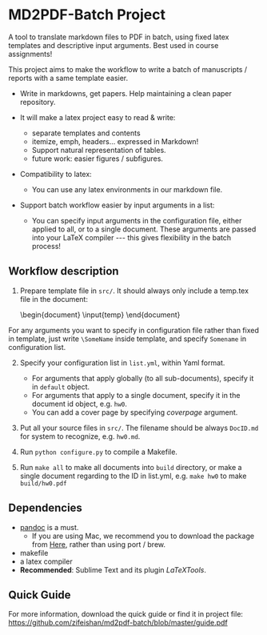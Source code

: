 MD2PDF-Batch Project
====

A tool to translate markdown files to PDF in batch, using fixed latex templates and descriptive input arguments. Best used in course assignments!

This project aims to make the workflow to write a batch of manuscripts / reports with a same template easier.

- Write in markdowns, get papers. Help maintaining a clean paper
  repository.

- It will make a latex project easy to read & write: 
  - separate templates and contents
  - itemize, emph, headers... expressed in Markdown!
  - Support natural representation of tables.
  - future work: easier figures / subfigures.

- Compatibility to latex:
  - You can use any latex environments in our markdown file.

- Support batch workflow easier by input arguments in a list:
  - You can specify input arguments in the configuration file, either applied to all, or to a single document. These arguments are passed into your LaTeX compiler --- this gives flexibility in the batch process!



Workflow description
----

1. Prepare template file in ```src/```. It should always only include a temp.tex file in the document:

    \begin{document}
    \input{temp}
    \end{document}

  For any arguments you want to specify in configuration file rather
  than fixed in template, just write ```\SomeName``` inside template,
  and specify ```Somename``` in configuration list.

2. Specify your configuration list in ```list.yml```, within Yaml format.
    - For arguments that apply globally (to all sub-documents), specify it in ```default``` object.
    - For arguments that apply to a single document, specify it in the document id object, e.g. ```hw0```.
    - You can add a cover page by specifying *coverpage* argument.


3. Put all your source files in ```src/```. The filename should be always ```DocID.md``` for system to recognize, e.g. ```hw0.md```.
4. Run ```python configure.py``` to compile a Makefile.
5. Run ```make all``` to make all documents into ```build``` directory, or make a single document regarding to the ID in list.yml, e.g. ```make hw0``` to make ```build/hw0.pdf```
    

Dependencies
----
- [pandoc](http://johnmacfarlane.net/pandoc/installing.html) is a must. 
  - If you are using Mac, we recommend you to download the package from [Here](https://code.google.com/p/pandoc/downloads/list), rather than using port / brew.
- makefile
- a latex compiler
- **Recommended**: Sublime Text and its plugin *LaTeXTools*.

Quick Guide
----

For more information, download the quick guide or find it in project file: https://github.com/zifeishan/md2pdf-batch/blob/master/guide.pdf

